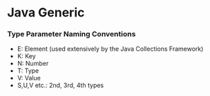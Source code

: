 # Java Generic

### Type Parameter Naming Conventions

- E: Element (used extensively by the Java Collections Framework)
- K: Key
- N: Number
- T: Type
- V: Value
- S,U,V etc.: 2nd, 3rd, 4th types